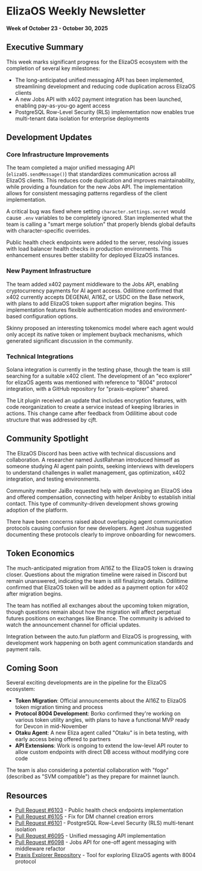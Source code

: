 # ElizaOS Weekly Newsletter
#### Week of October 23 - October 30, 2025

## Executive Summary

This week marks significant progress for the ElizaOS ecosystem with the completion of several key milestones:

- The long-anticipated unified messaging API has been implemented, streamlining development and reducing code duplication across ElizaOS clients
- A new Jobs API with x402 payment integration has been launched, enabling pay-as-you-go agent access
- PostgreSQL Row-Level Security (RLS) implementation now enables true multi-tenant data isolation for enterprise deployments

## Development Updates

### Core Infrastructure Improvements

The team completed a major unified messaging API (`elizaOS.sendMessage()`) that standardizes communication across all ElizaOS clients. This reduces code duplication and improves maintainability, while providing a foundation for the new Jobs API. The implementation allows for consistent messaging patterns regardless of the client implementation.

A critical bug was fixed where setting `character.settings.secret` would cause `.env` variables to be completely ignored. Stan implemented what the team is calling a "smart merge solution" that properly blends global defaults with character-specific overrides.

Public health check endpoints were added to the server, resolving issues with load balancer health checks in production environments. This enhancement ensures better stability for deployed ElizaOS instances.

### New Payment Infrastructure

The team added x402 payment middleware to the Jobs API, enabling cryptocurrency payments for AI agent access. Odilitime confirmed that x402 currently accepts DEGENAI, AI16Z, or USDC on the Base network, with plans to add ElizaOS token support after migration begins. This implementation features flexible authentication modes and environment-based configuration options.

Skinny proposed an interesting tokenomics model where each agent would only accept its native token or implement buyback mechanisms, which generated significant discussion in the community.

### Technical Integrations

Solana integration is currently in the testing phase, though the team is still searching for a suitable x402 client. The development of an "eco explorer" for elizaOS agents was mentioned with reference to "8004" protocol integration, with a GitHub repository for "praxis-explorer" shared.

The Lit plugin received an update that includes encryption features, with code reorganization to create a service instead of keeping libraries in actions. This change came after feedback from Odilitime about code structure that was addressed by cjft.

## Community Spotlight

The ElizaOS Discord has been active with technical discussions and collaboration. A researcher named JustRahman introduced himself as someone studying AI agent pain points, seeking interviews with developers to understand challenges in wallet management, gas optimization, x402 integration, and testing environments.

Community member JaiBo requested help with developing an ElizaOS idea and offered compensation, connecting with helper Anibby to establish initial contact. This type of community-driven development shows growing adoption of the platform.

There have been concerns raised about overlapping agent communication protocols causing confusion for new developers. Agent Joshua suggested documenting these protocols clearly to improve onboarding for newcomers.

## Token Economics

The much-anticipated migration from AI16Z to the ElizaOS token is drawing closer. Questions about the migration timeline were raised in Discord but remain unanswered, indicating the team is still finalizing details. Odilitime confirmed that ElizaOS token will be added as a payment option for x402 after migration begins.

The team has notified all exchanges about the upcoming token migration, though questions remain about how the migration will affect perpetual futures positions on exchanges like Binance. The community is advised to watch the announcement channel for official updates.

Integration between the auto.fun platform and ElizaOS is progressing, with development work happening on both agent communication standards and payment rails.

## Coming Soon

Several exciting developments are in the pipeline for the ElizaOS ecosystem:

- **Token Migration**: Official announcements about the AI16Z to ElizaOS token migration timing and process
- **Protocol 8004 Development**: Borko confirmed they're working on various token utility angles, with plans to have a functional MVP ready for Devcon in mid-November
- **Otaku Agent**: A new Eliza agent called "Otaku" is in beta testing, with early access being offered to partners
- **API Extensions**: Work is ongoing to extend the low-level API router to allow custom endpoints with direct DB access without modifying core code

The team is also considering a potential collaboration with "fogo" (described as "SVM compatible") as they prepare for mainnet launch.

## Resources

- [Pull Request #6103](https://github.com/elizaOS/eliza/pull/6103) - Public health check endpoints implementation
- [Pull Request #6105](https://github.com/elizaOS/eliza/pull/6105) - Fix for DM channel creation errors
- [Pull Request #6101](https://github.com/elizaOS/eliza/pull/6101) - PostgreSQL Row-Level Security (RLS) multi-tenant isolation
- [Pull Request #6095](https://github.com/elizaOS/eliza/pull/6095) - Unified messaging API implementation
- [Pull Request #6098](https://github.com/elizaOS/eliza/pull/6098) - Jobs API for one-off agent messaging with middleware refactor
- [Praxis Explorer Repository](https://github.com/elizaOS/praxis-explorer) - Tool for exploring ElizaOS agents with 8004 protocol